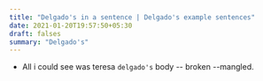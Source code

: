 ```yaml
---
title: "Delgado's in a sentence | Delgado's example sentences"
date: 2021-01-20T19:57:50+05:30
draft: falses
summary: "Delgado's"
---
```

- All i could see was teresa `delgado's` body -- broken --mangled.
                 
